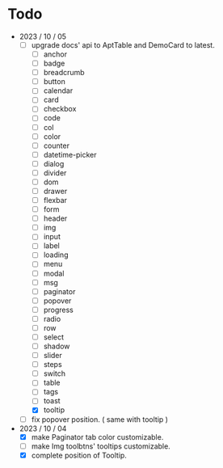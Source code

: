 # Todo

- 2023 / 10 / 05
  - [ ] upgrade docs' api to AptTable and DemoCard to latest.
    - [ ] anchor
    - [ ] badge
    - [ ] breadcrumb
    - [ ] button
    - [ ] calendar
    - [ ] card
    - [ ] checkbox
    - [ ] code
    - [ ] col
    - [ ] color
    - [ ] counter
    - [ ] datetime-picker
    - [ ] dialog
    - [ ] divider
    - [ ] dom
    - [ ] drawer
    - [ ] flexbar
    - [ ] form
    - [ ] header
    - [ ] img
    - [ ] input
    - [ ] label
    - [ ] loading
    - [ ] menu
    - [ ] modal
    - [ ] msg
    - [ ] paginator
    - [ ] popover
    - [ ] progress
    - [ ] radio
    - [ ] row
    - [ ] select
    - [ ] shadow
    - [ ] slider
    - [ ] steps
    - [ ] switch
    - [ ] table
    - [ ] tags
    - [ ] toast
    - [x] tooltip
  - [ ] fix popover position. ( same with tooltip )

- 2023 / 10 / 04
  - [x] make Paginator tab color customizable.
  - [ ] make Img toolbtns' tooltips customizable.
  - [x] complete position of Tooltip.
